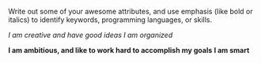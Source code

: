 Write out some of your awesome attributes, and use emphasis (like bold or italics) to identify keywords, programming languages, or skills. 

*I am creative and have good ideas*
_I am organized_

**I am ambitious, and like to work hard to accomplish my goals**
__I am smart__
